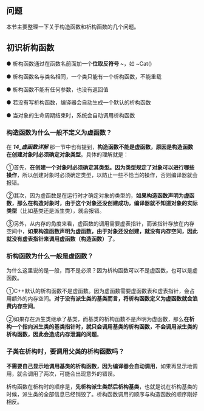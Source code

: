 ## 问题

本节主要整理一下关于构造函数和析构函数的几个问题。

## 初识析构函数

● 析构函数通过在函数名前面加一个**位取反符号 ~**，如 ~Cat()

● 析构函数名与类名相同，一个类只能有一个析构函数，不能重载

● 析构函数不能有任何参数，也没有返回值

● 若没有写析构函数，编译器会自动生成一个默认的析构函数

● 当对象的生命周期结束时，系统会自动调用析构函数



### 构造函数为什么一般不定义为虚函数？

在 ***14_虚函数详解***  那一节中也有提到，**构造函数不能是虚函数，原因是构造函数在创建对象时必须确定对象类型**。具体的理解就是：

①首先，**在创建一个对象时必须确定其类型。因为类型规定了对象可以进行哪些操作**，所以创建对象时必须确定类型，以防止一些不恰当的操作，否则编译器就会报错。

②其次，因为虚函数是在运行时才确定对象的类型的，**如果构造函数声明为虚函数，那么在构造对象时，由于这个对象还没创建成功，编译器就不知道对象的实际类型**（比如基类还是派生类），就会报错。

③另外，从内存的角度来看，虚函数的调用需要虚表指针，而该指针存放在内存空间中，**如果构造函数声明为虚函数，由于对象还没创建，就没有内存空间，因此就没有虚表指针来调用虚函数（构造函数）了**。



### 析构函数为什么一般是虚函数？

为什么这里说的是一般，而不是必须？因为析构函数可以不是虚函数，也可以是虚函数。

①C++默认的析构函数不是虚函数。因为虚函数需要虚函数表和虚表指针，会占用额外的内存空间。**对于没有派生类的基类而言，将析构函数定义为虚函数就会浪费内存空间**。

②如果存在派生类继承了基类，而基类的析构函数不是声明为虚函数，那么**在析构一个指向派生类的基类指针时，就只会调用基类的析构函数，不会调用派生类的析构函数，因此会造成内存泄漏的问题**。



### 子类在析构时，要调用父类的析构函数吗？

**不需要自己显示地调用基类的析构函数，因为编译器会自动调用**，如果再显示地调用，就会调用了两次，可能会出现意外的错误。

析构函数在析构时的顺序是，**先析构派生类然后析构基类**，也就是说在析构基类的时候，派生类的全部信息已经销毁了。析构函数调用的顺序与构造函数的顺序刚好相反。


